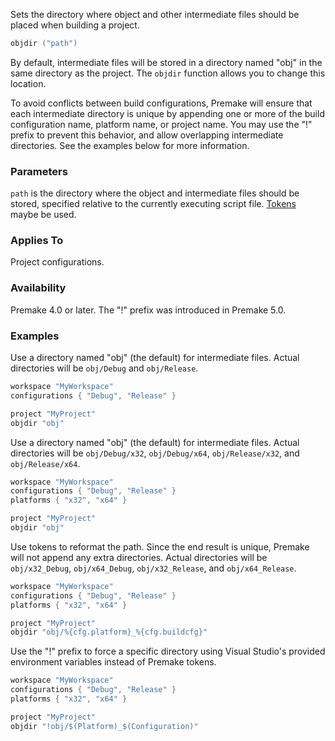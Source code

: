 Sets the directory where object and other intermediate files should be placed when building a project.

```lua
objdir ("path")
```

By default, intermediate files will be stored in a directory named "obj" in the same directory as the project. The `objdir` function allows you to change this location.

To avoid conflicts between build configurations, Premake will ensure that each intermediate directory is unique by appending one or more of the build configuration name, platform name, or project name. You may use the "!" prefix to prevent this behavior, and allow overlapping intermediate directories. See the examples below for more information.


### Parameters ###

`path` is the directory where the object and intermediate files should be stored, specified relative to the currently executing script file. [Tokens](Tokens.md) maybe be used.


### Applies To ###

Project configurations.


### Availability ###

Premake 4.0 or later. The "!" prefix was introduced in Premake 5.0.


### Examples ###

Use a directory named "obj" (the default) for intermediate files. Actual directories will be `obj/Debug` and `obj/Release`.

```lua
workspace "MyWorkspace"
configurations { "Debug", "Release" }

project "MyProject"
objdir "obj"
```

Use a directory named "obj" (the default) for intermediate files. Actual directories will be `obj/Debug/x32`, `obj/Debug/x64`, `obj/Release/x32`, and `obj/Release/x64`.

```lua
workspace "MyWorkspace"
configurations { "Debug", "Release" }
platforms { "x32", "x64" }

project "MyProject"
objdir "obj"
```

Use tokens to reformat the path. Since the end result is unique, Premake will not append any extra directories. Actual directories will be `obj/x32_Debug`, `obj/x64_Debug`, `obj/x32_Release`, and `obj/x64_Release`.

```lua
workspace "MyWorkspace"
configurations { "Debug", "Release" }
platforms { "x32", "x64" }

project "MyProject"
objdir "obj/%{cfg.platform}_%{cfg.buildcfg}"
```

Use the "!" prefix to force a specific directory using Visual Studio's provided environment variables instead of Premake tokens.

```lua
workspace "MyWorkspace"
configurations { "Debug", "Release" }
platforms { "x32", "x64" }

project "MyProject"
objdir "!obj/$(Platform)_$(Configuration)"
```

